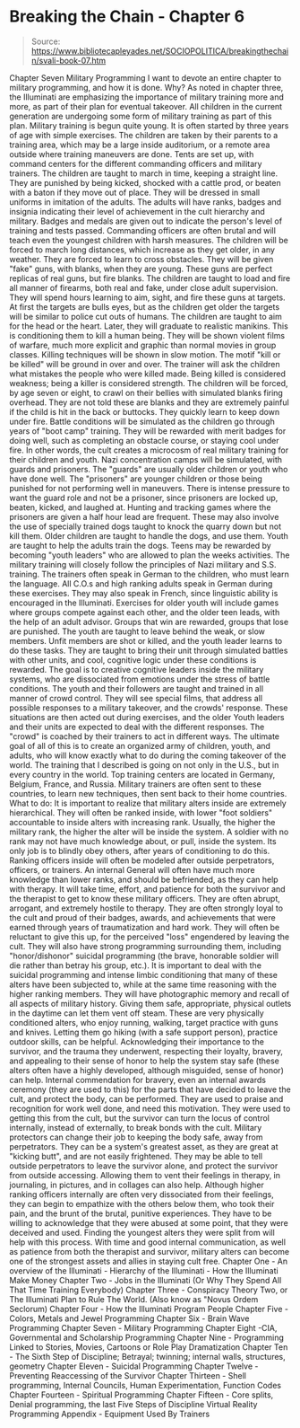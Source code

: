 # Breaking the Chain - Chapter 6

> Source: https://www.bibliotecapleyades.net/SOCIOPOLITICA/breakingthechain/svali-book-07.htm

Chapter Seven
Military Programming I want to devote an entire chapter to military programming, and how it is done. Why? As noted in chapter three, the Illuminati are emphasizing the importance of military training more and more, as part of their plan for eventual takeover. All children in the current generation are undergoing some form of military training as part of this plan. Military training is begun quite young. It is often started by three years of age with simple exercises. The children are taken by their parents to a training area, which may be a large inside auditorium, or a remote area outside where training maneuvers are done. Tents are set up, with command centers for the different commanding officers and military trainers. The children are taught to march in time, keeping a straight line. They are punished by being kicked, shocked with a cattle prod, or beaten with a baton if they move out of place. They will be dressed in small uniforms in imitation of the adults. The adults will have ranks, badges and insignia indicating their level of achievement in the cult hierarchy and military. Badges and medals are given out to indicate the person's level of training and tests passed. Commanding officers are often brutal and will teach even the youngest children with harsh measures. The children will be forced to march long distances, which increase as they get older, in any weather. They are forced to learn to cross obstacles. They will be given "fake" guns, with blanks, when they are young. These guns are perfect replicas of real guns, but fire blanks. The children are taught to load and fire all manner of firearms, both real and fake, under close adult supervision. They will spend hours learning to aim, sight, and fire these guns at targets. At first the targets are bulls eyes, but as the children get older the targets will be similar to police cut outs of humans. The children are taught to aim for the head or the heart. Later, they will graduate to realistic manikins. This is conditioning them to kill a human being. They will be shown violent films of warfare, much more explicit and graphic than normal movies in group classes. Killing techniques will be shown in slow motion. The motif "kill or be killed" will be ground in over and over. The trainer will ask the children what mistakes the people who were killed made. Being killed is considered weakness; being a killer is considered strength. The children will be forced, by age seven or eight, to crawl on their bellies with simulated blanks firing overhead. They are not told these are blanks and they are extremely painful if the child is hit in the back or buttocks. They quickly learn to keep down under fire. Battle conditions will be simulated as the children go through years of "boot camp" training. They will be rewarded with merit badges for doing well, such as completing an obstacle course, or staying cool under fire. In other words, the cult creates a microcosm of real military training for their children and youth. Nazi concentration camps will be simulated, with guards and prisoners. The "guards" are usually older children or youth who have done well. The "prisoners" are younger children or those being punished for not performing well in maneuvers. There is intense pressure to want the guard role and not be a prisoner, since prisoners are locked up, beaten, kicked, and laughed at. Hunting and tracking games where the prisoners are given a half hour lead are frequent. These may also involve the use of specially trained dogs taught to knock the quarry down but not kill them. Older children are taught to handle the dogs, and use them. Youth are taught to help the adults train the dogs. Teens may be rewarded by becoming "youth leaders" who are allowed to plan the weeks activities. The military training will closely follow the principles of Nazi military and S.S. training. The trainers often speak in German to the children, who must learn the language. All C.O.s and high ranking adults speak in German during these exercises. They may also speak in French, since linguistic ability is encouraged in the Illuminati. Exercises for older youth will include games where groups compete against each other, and the older teen leads, with the help of an adult advisor. Groups that win are rewarded, groups that lose are punished. The youth are taught to leave behind the weak, or slow members. Unfit members are shot or killed, and the youth leader learns to do these tasks. They are taught to bring their unit through simulated battles with other units, and cool, cognitive logic under these conditions is rewarded. The goal is to creative cognitive leaders inside the military systems, who are dissociated from emotions under the stress of battle conditions. The youth and their followers are taught and trained in all manner of crowd control. They will see special films, that address all possible responses to a military takeover, and the crowds' response. These situations are then acted out during exercises, and the older Youth leaders and their units are expected to deal with the different responses. The "crowd" is coached by their trainers to act in different ways. The ultimate goal of all of this is to create an organized army of children, youth, and adults, who will know exactly what to do during the coming takeover of the world. The training that I described is going on not only in the U.S., but in every country in the world. Top training centers are located in Germany, Belgium, France, and Russia. Military trainers are often sent to these countries, to learn new techniques, then sent back to their home countries. What to do: It is important to realize that military alters inside are extremely hierarchical. They will often be ranked inside, with lower "foot soldiers" accountable to inside alters with increasing rank. Usually, the higher the military rank, the higher the alter will be inside the system. A soldier with no rank may not have much knowledge about, or pull, inside the system. Its only job is to blindly obey others, after years of conditioning to do this. Ranking officers inside will often be modeled after outside perpetrators, officers, or trainers. An internal General will often have much more knowledge than lower ranks, and should be befriended, as they can help with therapy. It will take time, effort, and patience for both the survivor and the therapist to get to know these military officers. They are often abrupt, arrogant, and extremely hostile to therapy. They are often strongly loyal to the cult and proud of their badges, awards, and achievements that were earned through years of traumatization and hard work. They will often be reluctant to give this up, for the perceived "loss" engendered by leaving the cult. They will also have strong programming surrounding them, including "honor/dishonor" suicidal programming (the brave, honorable soldier will die rather than betray his group, etc.). It is important to deal with the suicidal programming and intense limbic conditioning that many of these alters have been subjected to, while at the same time reasoning with the higher ranking members. They will have photographic memory and recall of all aspects of military history. Giving them safe, appropriate, physical outlets in the daytime can let them vent off steam. These are very physically conditioned alters, who enjoy running, walking, target practice with guns and knives. Letting them go hiking (with a safe support person), practice outdoor skills, can be helpful. Acknowledging their importance to the survivor, and the trauma they underwent, respecting their loyalty, bravery, and appealing to their sense of honor to help the system stay safe (these alters often have a highly developed, although misguided, sense of honor) can help. Internal commendation for bravery, even an internal awards ceremony (they are used to this) for the parts that have decided to leave the cult, and protect the body, can be performed. They are used to praise and recognition for work well done, and need this motivation. They were used to getting this from the cult, but the survivor can turn the locus of control internally, instead of externally, to break bonds with the cult. Military protectors can change their job to keeping the body safe, away from perpetrators. They can be a system's greatest asset, as they are great at "kicking butt", and are not easily frightened. They may be able to tell outside perpetrators to leave the survivor alone, and protect the survivor from outside accessing. Allowing them to vent their feelings in therapy, in journaling, in pictures, and in collages can also help. Although higher ranking officers internally are often very dissociated from their feelings, they can begin to empathize with the others below them, who took their pain, and the brunt of the brutal, punitive experiences. They have to be willing to acknowledge that they were abused at some point, that they were deceived and used. Finding the youngest alters they were split from will help with this process. With time and good internal communication, as well as patience from both the therapist and survivor, military alters can become one of the strongest assets and allies in staying cult free.
Chapter One - An overview of the Illuminati - Hierarchy of the Illuminati - How the Illuminati Make Money
Chapter Two - Jobs in the Illuminati (Or Why They Spend All That Time Training Everybody)
Chapter Three - Conspiracy Theory Two, or The Illuminati Plan to Rule The World. (Also know as "Novus Ordem Seclorum)
Chapter Four - How the Illuminati Program People
Chapter Five - Colors, Metals and Jewel Programming
Chapter Six - Brain Wave Programming
Chapter Seven - Military Programming
Chapter Eight -CIA, Governmental and Scholarship Programming
Chapter Nine - Programming Linked to Stories, Movies, Cartoons or Role Play Dramatization
Chapter Ten - The Sixth Step of Discipline; Betrayal; twinning; internal walls, structures, geometry
Chapter Eleven - Suicidal Programming
Chapter Twelve - Preventing Reaccessing of the Survivor
Chapter Thirteen - Shell programming, Internal Councils, Human Experimentation, Function Codes
Chapter Fourteen - Spiritual Programming
Chapter Fifteen - Core splits, Denial programming, the last Five Steps of Discipline Virtual Reality Programming
Appendix - Equipment Used By Trainers
